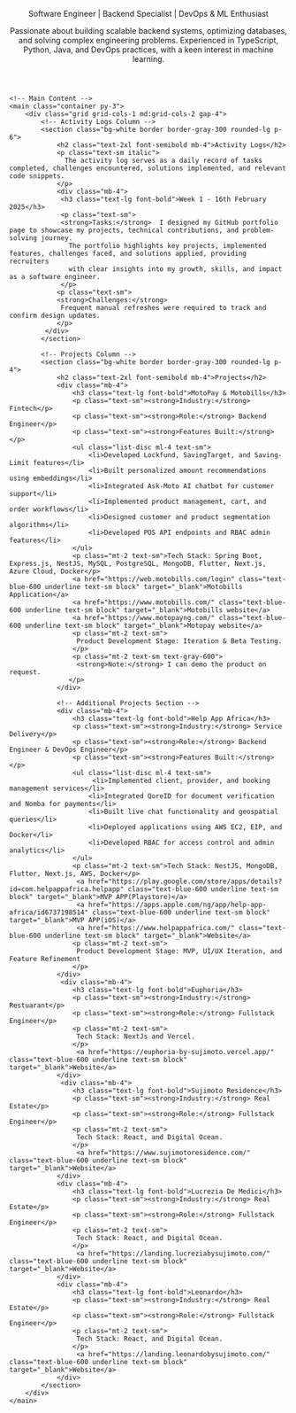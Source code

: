 <html lang="en">
<head>
    <meta charset="UTF-8">
    <meta name="viewport" content="width=device-width, initial-scale=1.0">
    <link rel="stylesheet" href="https://cdnjs.cloudflare.com/ajax/libs/tailwindcss/2.2.19/tailwind.min.css">
    <script src="https://kit.fontawesome.com/a076d05399.js" crossorigin="anonymous"></script>
    <link rel="stylesheet" href="https://cdnjs.cloudflare.com/ajax/libs/font-awesome/5.15.4/css/all.min.css">
</head>
<body class="bg-white text-black font-sans">
    <!-- Header -->
    <header class="text-center pb-10 border-b border-gray-300">
        <p class="text-xl mt-2 font-light text-justify">Software Engineer | Backend Specialist | DevOps & ML Enthusiast</p>
        <!-- Social Links -->
        <div class="flex justify-start mt-4 space-x-6">
            <a href="https://www.linkedin.com/in/hampoechebede" class="text-xl text-blue-600" target="_blank"><i class="fab fa-linkedin"></i></a>
            <a href="https://github.com/bedehampo" class="text-xl text-gray-900" target="_blank"><i class="fab fa-github"></i></a>
            <a href="mailto:hampoherobede@gmail.com" class="text-xl text-red-600" target="_blank"><i class="fas fa-envelope"></i></a>
            <a href="https://dev.to/bede_hampo" class="text-xl text-black" target="_blank"><i class="fab fa-dev"></i></a>
            <a href="https://www.youtube.com/@bede_hampo" class="text-xl text-red-500" target="_blank"><i class="fab fa-youtube"></i></a>
            <a href="https://www.instagram.com/bede_hampo/" class="text-primary text-decoration-none border-0" target="_blank"><i class="fab fa-instagram"></i></a>
        </div>
        <p class="text-l mt-2 font-light text-justify max-w-4xl">
        Passionate about building scalable backend systems, optimizing databases, and solving complex engineering problems. Experienced in TypeScript, Python, Java, and 
        DevOps practices, with a keen interest in machine learning.
        </p>
    </header>

    <!-- Main Content -->
    <main class="container py-3">
        <div class="grid grid-cols-1 md:grid-cols-2 gap-4">
            <!-- Activity Logs Column -->
            <section class="bg-white border border-gray-300 rounded-lg p-6">
                <h2 class="text-2xl font-semibold mb-4">Activity Logs</h2>
                <p class="text-sm italic">
                  The activity log serves as a daily record of tasks completed, challenges encountered, solutions implemented, and relevant code snippets.
                </p>
                <div class="mb-4">
                 <h3 class="text-lg font-bold">Week 1 - 16th February 2025</h3>
                 <p class="text-sm">
                 <strong>Tasks:</strong>  I designed my GitHub portfolio page to showcase my projects, technical contributions, and problem-solving journey.  
                   The portfolio highlights key projects, implemented features, challenges faced, and solutions applied, providing recruiters  
                   with clear insights into my growth, skills, and impact as a software engineer.
                 </p>
                <p class="text-sm">
                <strong>Challenges:</strong>  
                 Frequent manual refreshes were required to track and confirm design updates.
                </p>
             </div>
            </section>

            <!-- Projects Column -->
            <section class="bg-white border border-gray-300 rounded-lg p-4">
                <h2 class="text-2xl font-semibold mb-4">Projects</h2>
                <div class="mb-4">
                    <h3 class="text-lg font-bold">MotoPay & Motobills</h3>
                    <p class="text-sm"><strong>Industry:</strong> Fintech</p>
                    <p class="text-sm"><strong>Role:</strong> Backend Engineer</p>
                    <p class="text-sm"><strong>Features Built:</strong></p>
                    <ul class="list-disc ml-4 text-sm">
                        <li>Developed Lockfund, SavingTarget, and Saving-Limit features</li>
                        <li>Built personalized amount recommendations using embeddings</li>
                        <li>Integrated Ask-Moto AI chatbot for customer support</li>
                        <li>Implemented product management, cart, and order workflows</li>
                        <li>Designed customer and product segmentation algorithms</li>
                        <li>Developed POS API endpoints and RBAC admin features</li>
                    </ul>
                    <p class="mt-2 text-sm">Tech Stack: Spring Boot, Express.js, NestJS, MySQL, PostgreSQL, MongoDB, Flutter, Next.js, Azure Cloud, Docker</p>
                    <a href="https://web.motobills.com/login" class="text-blue-600 underline text-sm block" target="_blank">Motobills Application</a>
                    <a href="https://www.motobills.com/" class="text-blue-600 underline text-sm block" target="_blank">Motobills website</a>
                    <a href="https://www.motopayng.com/" class="text-blue-600 underline text-sm block" target="_blank">Motopay website</a>
                    <p class="mt-2 text-sm">
                     Product Development Stage: Iteration & Beta Testing.
                    </p>
                    <p class="mt-2 text-sm text-gray-600">
                     <strong>Note:</strong> I can demo the product on request.
                   </p>
                </div>

                <!-- Additional Projects Section -->
                <div class="mb-4">
                    <h3 class="text-lg font-bold">Help App Africa</h3>
                    <p class="text-sm"><strong>Industry:</strong> Service Delivery</p>
                    <p class="text-sm"><strong>Role:</strong> Backend Engineer & DevOps Engineer</p>
                    <p class="text-sm"><strong>Features Built:</strong></p>
                    <ul class="list-disc ml-4 text-sm">
                         <li>Implemented client, provider, and booking management services</li>
                        <li>Integrated QoreID for document verification and Nomba for payments</li>
                        <li>Built live chat functionality and geospatial queries</li>
                        <li>Deployed applications using AWS EC2, EIP, and Docker</li>
                        <li>Developed RBAC for access control and admin analytics</li>
                    </ul>
                    <p class="mt-2 text-sm">Tech Stack: NestJS, MongoDB, Flutter, Next.js, AWS, Docker</p>
                     <a href="https://play.google.com/store/apps/details?id=com.helpappafrica.helpapp" class="text-blue-600 underline text-sm block" target="_blank">MVP APP(Playstore)</a>
                     <a href="https://apps.apple.com/ng/app/help-app-africa/id6737198514" class="text-blue-600 underline text-sm block" target="_blank">MVP APP(iOS)</a>
                     <a href="https://www.helpappafrica.com/" class="text-blue-600 underline text-sm block" target="_blank">Website</a>
                    <p class="mt-2 text-sm">
                     Product Development Stage: MVP, UI/UX Iteration, and Feature Refinement
                    </p>
                </div>
                 <div class="mb-4">
                    <h3 class="text-lg font-bold">Euphoria</h3>
                    <p class="text-sm"><strong>Industry:</strong> Restuarant</p>
                    <p class="text-sm"><strong>Role:</strong> Fullstack Engineer</p>
                    <p class="mt-2 text-sm">
                     Tech Stack: NextJs and Vercel.
                    </p>
                     <a href="https://euphoria-by-sujimoto.vercel.app/" class="text-blue-600 underline text-sm block" target="_blank">Website</a>
                </div>
                 <div class="mb-4">
                    <h3 class="text-lg font-bold">Sujimoto Residence</h3>
                    <p class="text-sm"><strong>Industry:</strong> Real Estate</p>
                    <p class="text-sm"><strong>Role:</strong> Fullstack Engineer</p>
                    <p class="mt-2 text-sm">
                     Tech Stack: React, and Digital Ocean.
                    </p>
                     <a href="https://www.sujimotoresidence.com/" class="text-blue-600 underline text-sm block" target="_blank">Website</a>
                </div>
                <div class="mb-4">
                    <h3 class="text-lg font-bold">Lucrezia De Medici</h3>
                    <p class="text-sm"><strong>Industry:</strong> Real Estate</p>
                    <p class="text-sm"><strong>Role:</strong> Fullstack Engineer</p>
                    <p class="mt-2 text-sm">
                     Tech Stack: React, and Digital Ocean.
                    </p>
                     <a href="https://landing.lucreziabysujimoto.com/" class="text-blue-600 underline text-sm block" target="_blank">Website</a>
                </div>
                <div class="mb-4">
                    <h3 class="text-lg font-bold">Leonardo</h3>
                    <p class="text-sm"><strong>Industry:</strong> Real Estate</p>
                    <p class="text-sm"><strong>Role:</strong> Fullstack Engineer</p>
                    <p class="mt-2 text-sm">
                     Tech Stack: React, and Digital Ocean.
                    </p>
                     <a href="https://landing.leonardobysujimoto.com/" class="text-blue-600 underline text-sm block" target="_blank">Website</a>
                </div>
            </section>
        </div>
    </main>
</body>
</html>
